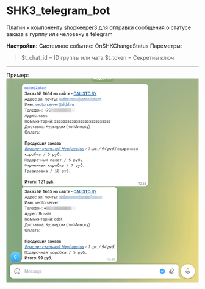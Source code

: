 # SHK3_telegram_bot
Плагин к компоненту [shopkeeper3](https://modx.com/extras/package/shopkeeper3 "shopkeeper3") для отправки сообщения о статусе заказа в гурппу или человеку в telegram


**Настройки:**
Системное событие: OnSHKChangeStatus
Пареметры:
> $t_chat_id = ID группы или чата
$t_token = Секретны ключ


------------



Пример:
[![](https://github.com/vectorserver/SHK3_telegram_bot/blob/main/img.png)](https://github.com/vectorserver/SHK3_telegram_bot/blob/main/img.png)

